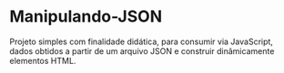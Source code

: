 # Manipulando-JSON
Projeto simples com finalidade didática, para consumir via JavaScript, dados obtidos a partir de um arquivo JSON e construir dinâmicamente elementos HTML.
